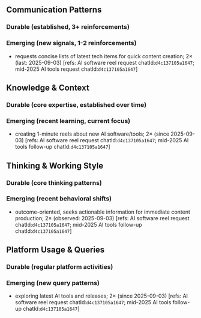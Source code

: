 ## Communication Patterns
### Durable (established, 3+ reinforcements)

### Emerging (new signals, 1-2 reinforcements)
- requests concise lists of latest tech items for quick content creation; 2× (last: 2025-09-03) [refs: AI software reel request chatId:`d4c137105a1647`; mid-2025 AI tools request chatId:`d4c137105a1647`]

## Knowledge & Context
### Durable (core expertise, established over time)

### Emerging (recent learning, current focus)
- creating 1-minute reels about new AI software/tools; 2× (since 2025-09-03) [refs: AI software reel request chatId:`d4c137105a1647`; mid-2025 AI tools follow-up chatId:`d4c137105a1647`]

## Thinking & Working Style
### Durable (core thinking patterns)

### Emerging (recent behavioral shifts)
- outcome-oriented, seeks actionable information for immediate content production; 2× (observed: 2025-09-03) [refs: AI software reel request chatId:`d4c137105a1647`; mid-2025 AI tools follow-up chatId:`d4c137105a1647`]

## Platform Usage & Queries
### Durable (regular platform activities)

### Emerging (new query patterns)
- exploring latest AI tools and releases; 2× (since 2025-09-03) [refs: AI software reel request chatId:`d4c137105a1647`; mid-2025 AI tools follow-up chatId:`d4c137105a1647`]